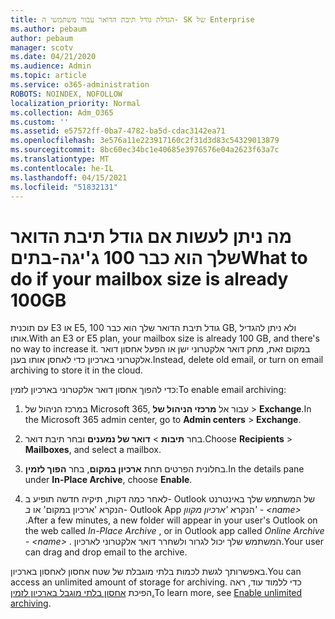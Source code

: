 ```yaml
---
title: הגדלת גודל תיבת הדואר עבור משתמשי ה- SK של Enterprise
ms.author: pebaum
author: pebaum
manager: scotv
ms.date: 04/21/2020
ms.audience: Admin
ms.topic: article
ms.service: o365-administration
ROBOTS: NOINDEX, NOFOLLOW
localization_priority: Normal
ms.collection: Adm_O365
ms.custom: ''
ms.assetid: e57572ff-0ba7-4782-ba5d-cdac3142ea71
ms.openlocfilehash: 3e576a11e223917160c2f31d3d83c54329013879
ms.sourcegitcommit: 8bc60ec34bc1e40685e3976576e04a2623f63a7c
ms.translationtype: MT
ms.contentlocale: he-IL
ms.lasthandoff: 04/15/2021
ms.locfileid: "51832131"
---
```

# <a name="what-to-do-if-your-mailbox-size-is-already-100gb"></a><span data-ttu-id="5c559-102">מה ניתן לעשות אם גודל תיבת הדואר שלך הוא כבר 100 ג'יגה-בתים</span><span class="sxs-lookup"><span data-stu-id="5c559-102">What to do if your mailbox size is already 100GB</span></span>

<span data-ttu-id="5c559-103">עם תוכנית E3 או E5, גודל תיבת הדואר שלך הוא כבר 100 GB, ולא ניתן להגדיל אותו.</span><span class="sxs-lookup"><span data-stu-id="5c559-103">With an E3 or E5 plan, your mailbox size is already 100 GB, and there's no way to increase it.</span></span> <span data-ttu-id="5c559-104">במקום זאת, מחק דואר אלקטרוני ישן או הפעל אחסון דואר אלקטרוני בארכיון כדי לאחסן אותו בענן.</span><span class="sxs-lookup"><span data-stu-id="5c559-104">Instead, delete old email, or turn on email archiving to store it in the cloud.</span></span> 
  
<span data-ttu-id="5c559-105">כדי להפוך אחסון דואר אלקטרוני בארכיון לזמין:</span><span class="sxs-lookup"><span data-stu-id="5c559-105">To enable email archiving:</span></span>
  
1. <span data-ttu-id="5c559-106">במרכז הניהול של Microsoft 365, עבור אל **מרכזי הניהול של** \> **Exchange**.</span><span class="sxs-lookup"><span data-stu-id="5c559-106">In the Microsoft 365 admin center, go to **Admin centers** \> **Exchange**.</span></span> 
    
2. <span data-ttu-id="5c559-107">בחר **תיבות** \> **דואר של נמענים** ובחר תיבת דואר.</span><span class="sxs-lookup"><span data-stu-id="5c559-107">Choose **Recipients** \> **Mailboxes**, and select a mailbox.</span></span> 
    
3. <span data-ttu-id="5c559-108">בחלונית הפרטים תחת **ארכיון במקום**, בחר **הפוך לזמין**.</span><span class="sxs-lookup"><span data-stu-id="5c559-108">In the details pane under **In-Place Archive**, choose **Enable**.</span></span> 
    
4. <span data-ttu-id="5c559-109">לאחר כמה דקות, תיקיה חדשה תופיע ב- Outlook של המשתמש שלך באינטרנט הנקרא 'ארכיון במקום' או *ב-* Outlook App הנקרא *'ארכיון מקוון' - \<name\>* .</span><span class="sxs-lookup"><span data-stu-id="5c559-109">After a few minutes, a new folder will appear in your user's Outlook on the web called  *In-Place Archive*  , or in Outlook app called  *Online Archive - \<name\>*  .</span></span> <span data-ttu-id="5c559-110">המשתמש שלך יכול לגרור ולשחרר דואר אלקטרוני לארכיון.</span><span class="sxs-lookup"><span data-stu-id="5c559-110">Your user can drag and drop email to the archive.</span></span> 
    
<span data-ttu-id="5c559-111">באפשרותך לגשת לכמות בלתי מוגבלת של שטח אחסון לאחסון בארכיון.</span><span class="sxs-lookup"><span data-stu-id="5c559-111">You can access an unlimited amount of storage for archiving.</span></span> <span data-ttu-id="5c559-112">כדי ללמוד עוד, ראה הפיכת [אחסון בלתי מוגבל בארכיון לזמין.](https://docs.microsoft.com/microsoft-365/compliance/enable-unlimited-archiving)</span><span class="sxs-lookup"><span data-stu-id="5c559-112">To learn more, see [Enable unlimited archiving](https://docs.microsoft.com/microsoft-365/compliance/enable-unlimited-archiving).</span></span>
  

